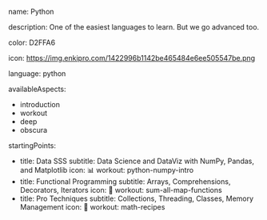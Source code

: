 name: Python

description: One of the easiest languages to learn. But we go advanced too.

color: D2FFA6

icon: https://img.enkipro.com/1422996b1142be465484e6ee505547be.png

language: python
 
availableAspects:
  - introduction
  - workout
  - deep
  - obscura

startingPoints:
  - title: Data SSS
    subtitle: Data Science and DataViz with NumPy, Pandas, and Matplotlib
    icon: 📊
    workout: python-numpy-intro
  - title: Functional Programming
    subtitle: Arrays, Comprehensions, Decorators, Iterators
    icon: 🧠
    workout: sum-all-map-functions
  - title: Pro Techniques
    subtitle: Collections, Threading, Classes, Memory Management
    icon: 🐍
    workout: math-recipes
